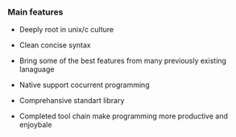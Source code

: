 ### Main features

* Deeply root in unix/c culture

* Clean concise syntax

* Bring some of the best features from many previously existing lanaguage

* Native support cocurrent programming

* Comprehansive standart library

* Completed tool chain make programming more productive and enjoybale

